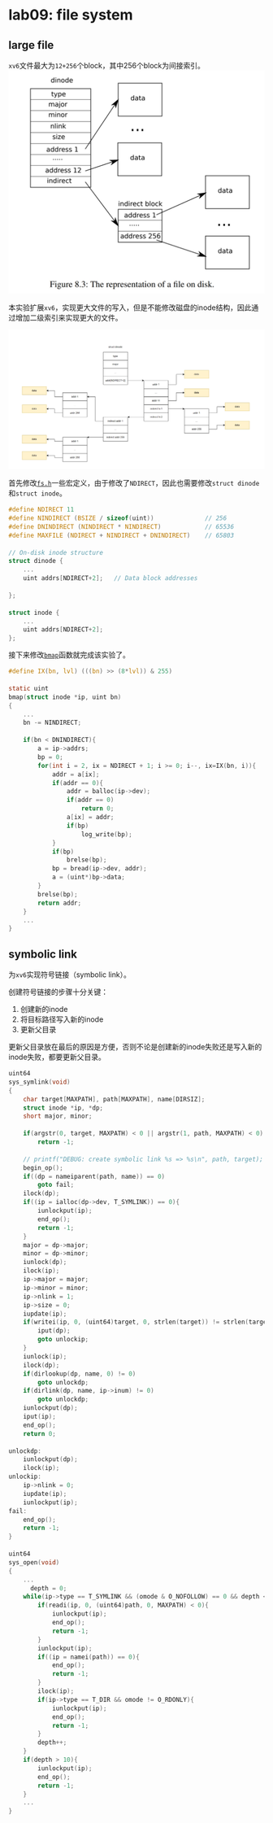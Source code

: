 # lab09: file system

## large file

`xv6`文件最大为`12+256`个block，其中256个block为间接索引。
![](images/inode.png)

本实验扩展`xv6`，实现更大文件的写入，但是不能修改磁盘的inode结构，因此通过增加二级索引来实现更大的文件。

![](images/inode2.png)

首先修改[`fs.h`](https://github.com/mit-pdos/xv6-riscv/blob/riscv/kernel/fs.h#L27)一些宏定义，由于修改了`NDIRECT`，因此也需要修改`struct dinode`和`struct inode`。

```c
#define NDIRECT 11
#define NINDIRECT (BSIZE / sizeof(uint))              // 256
#define DNINDIRECT (NINDIRECT * NINDIRECT)            // 65536
#define MAXFILE (NDIRECT + NINDIRECT + DNINDIRECT)    // 65803

// On-disk inode structure
struct dinode {
    ...
    uint addrs[NDIRECT+2];   // Data block addresses
    
};

struct inode {
    ...
    uint addrs[NDIRECT+2];
};
```

接下来修改[`bmap`](https://github.com/mit-pdos/xv6-riscv/blob/riscv/kernel/fs.c#L383)函数就完成该实验了。

```c
#define IX(bn, lvl) (((bn) >> (8*lvl)) & 255)

static uint
bmap(struct inode *ip, uint bn)
{
    ...
    bn -= NINDIRECT;

    if(bn < DNINDIRECT){
        a = ip->addrs;
        bp = 0;
        for(int i = 2, ix = NDIRECT + 1; i >= 0; i--, ix=IX(bn, i)){
            addr = a[ix];
            if(addr == 0){
                addr = balloc(ip->dev);
                if(addr == 0)
                    return 0;
                a[ix] = addr;
                if(bp)
                    log_write(bp);
            }
            if(bp)
                brelse(bp);
            bp = bread(ip->dev, addr);
            a = (uint*)bp->data;
        }
        brelse(bp);
        return addr;
    }
    ...
}
```

## symbolic link
为`xv6`实现符号链接（symbolic link）。

创建符号链接的步骤十分关键：

1. 创建新的inode
2. 将目标路径写入新的inode
3. 更新父目录

更新父目录放在最后的原因是方便，否则不论是创建新的inode失败还是写入新的inode失败，都要更新父目录。

```c
uint64
sys_symlink(void)
{
    char target[MAXPATH], path[MAXPATH], name[DIRSIZ];
    struct inode *ip, *dp;
    short major, minor;

    if(argstr(0, target, MAXPATH) < 0 || argstr(1, path, MAXPATH) < 0)
        return -1;

    // printf("DEBUG: create symbolic link %s => %s\n", path, target);  
    begin_op();
    if((dp = nameiparent(path, name)) == 0)
        goto fail;
    ilock(dp);
    if((ip = ialloc(dp->dev, T_SYMLINK)) == 0){
        iunlockput(ip);
        end_op();
        return -1;
    }
    major = dp->major;
    minor = dp->minor;
    iunlock(dp);
    ilock(ip); 
    ip->major = major;
    ip->minor = minor;
    ip->nlink = 1;
    ip->size = 0;
    iupdate(ip);
    if(writei(ip, 0, (uint64)target, 0, strlen(target)) != strlen(target)){
        iput(dp);
        goto unlockip;
    }
    iunlock(ip);
    ilock(dp);
    if(dirlookup(dp, name, 0) != 0)
        goto unlockdp;
    if(dirlink(dp, name, ip->inum) != 0)
        goto unlockdp;
    iunlockput(dp);
    iput(ip);
    end_op();
    return 0;

unlockdp:
    iunlockput(dp);
    ilock(ip);
unlockip: 
    ip->nlink = 0;
    iupdate(ip);
    iunlockput(ip);
fail:
    end_op();
    return -1;
}

uint64
sys_open(void)
{
    ...
      depth = 0;
    while(ip->type == T_SYMLINK && (omode & O_NOFOLLOW) == 0 && depth <= 10){
        if(readi(ip, 0, (uint64)path, 0, MAXPATH) < 0){
            iunlockput(ip);
            end_op();
            return -1;
        }
        iunlockput(ip);
        if((ip = namei(path)) == 0){
            end_op();
            return -1;
        }
        ilock(ip);
        if(ip->type == T_DIR && omode != O_RDONLY){
            iunlockput(ip);
            end_op();
            return -1;
        }
        depth++;
    }
    if(depth > 10){
        iunlockput(ip);
        end_op();
        return -1;
    }
    ...
}
```